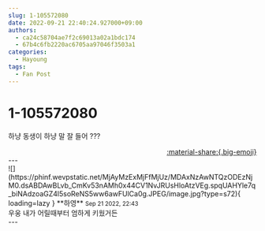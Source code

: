 ```yaml
---
slug: 1-105572080
date: 2022-09-21 22:40:24.927000+09:00
authors:
  - ca24c58704ae7f2c69013a02a1bdc174
  - 67b4c6fb2220ac6705aa97046f3503a1
categories:
  - Hayoung
tags:
  - Fan Post
---
```


# 1-105572080

<div class="post-container" markdown="1">
<div class="content-container md-sidebar__scrollwrap" markdown="1">

하냥 동생이 하냥 말 잘 들어 ???

</div>
</div>

<div style="text-align: right;" markdown="1">
<a href="https://weverse.io/fromis9/fanpost/1-105572080" style="text-align: right;">:material-share:{.big-emoji}</a>
</div>
---

<div class="comments-container md-sidebar__scrollwrap" markdown="1">
<div class="comment" markdown="1">
<div class='id-container' markdown="1">
![](https://phinf.wevpstatic.net/MjAyMzExMjFfMjUz/MDAxNzAwNTQzODEzNjM0.dsABDAwBLvb_CmKv53nAMh0x44CV1NvJRUsHloAtzVEg.spqUAHYle7q_biNAdzoaGZ4l5soReNS5ww6awFUlCa0g.JPEG/image.jpg?type=s72){ loading=lazy }
**<span class="artist">하영</span>** <small>Sep 21 2022, 22:43</small><br>
</div>
<div class='comment-body' markdown="1">
우웅 내가 어릴때부터 엄하게 키웠거든
</div>
</div>
</div>
---
